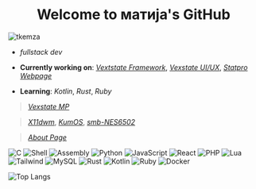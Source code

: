 <h1 align="center">Welcome to матија's GitHub</h1>

<p align="left"><img src="https://komarev.com/ghpvc/?username=tkemza&label=Profile%20views&color=0e75b6&style=flat" alt="tkemza" /></p>
<p>

- _fullstack dev_
- **Currently working on**: [_Vextstate Framework_](https://github.com/vexstate/vexlib), [_Vexstate UI/UX_](https://github.com/vexstate/vexui), [_Statpro Webpage_](https://)

- **Learning**: _Kotlin_, _Rust_, _Ruby_

> [_Vexstate MP_](https://github.com/vexstate)

> [_X11dwm_](https://github.com/n11kol11c/X11dwm.git),
> [_KumOS_](https://github.com/TodorW/ZephyrOS),
> [_smb-NES6502_](https://github.com/n11kol11c/smb-NES6502)

> [_About Page_](info.md)

![C](https://img.shields.io/badge/C-00599C?style=for-the-badge&logo=c&logoColor=white)
![Shell](https://img.shields.io/badge/Shell-89e051?style=for-the-badge&logo=gnu-bash&logoColor=black)
![Assembly](https://img.shields.io/badge/Assembly-6E4B3C?style=for-the-badge&logo=Assembly&logoColor=black)
![Python](https://img.shields.io/badge/Python-3776AB?style=for-the-badge&logo=python&logoColor=white)
![JavaScript](https://img.shields.io/badge/JavaScript-F7DF1E?style=for-the-badge&logo=javascript&logoColor=black)
![React](https://img.shields.io/badge/React-61DAFB?style=for-the-badge&logo=react&logoColor=black)
![PHP](https://img.shields.io/badge/Php-00599C?style=for-the-badge&logo=php&logoColor=white)
![Lua](https://img.shields.io/badge/Lua-2C2D72?style=for-the-badge&logo=lua&logoColor=white)
![Tailwind](https://img.shields.io/badge/Tailwind_CSS-06B6D4?style=for-the-badge&logo=tailwind-css&logoColor=white)
![MySQL](https://img.shields.io/badge/MySQL-4479A1?style=for-the-badge&logo=mysql&logoColor=white)
![Rust](https://img.shields.io/badge/Rust-000000?style=for-the-badge&logo=rust&logoColor=white)
![Kotlin](https://img.shields.io/badge/Kotlin-7F52FF?style=for-the-badge&logo=kotlin&logoColor=white)
![Ruby](https://img.shields.io/badge/Ruby-CC342D?style=for-the-badge&logo=ruby&logoColor=white)
![Docker](https://img.shields.io/badge/Docker-2496ED?style=for-the-badge&logo=docker&logoColor=white)

<!--![](https://github-readme-stats.vercel.app/api/top-langs/?username=n11kol11c&layout=compact&theme=dark&hide_border=true&cache_seconds=60) -->
<!--![Top Langs](https://github-readme-stats.vercel.app/api/top-langs/?username=n11kol11c&layout=compact) -->
![Top Langs](https://github-readme-stats.vercel.app/api/top-langs/?username=n11kol11c&layout=compact&langs_count=6&theme=radical&hide_border=true)

